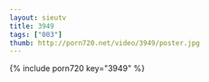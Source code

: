 ```yaml
--- 
layout: sieutv
title: 3949
tags: ["003"]
thumb: http://porn720.net/video/3949/poster.jpg
---
```

{% include porn720 key="3949" %} 
